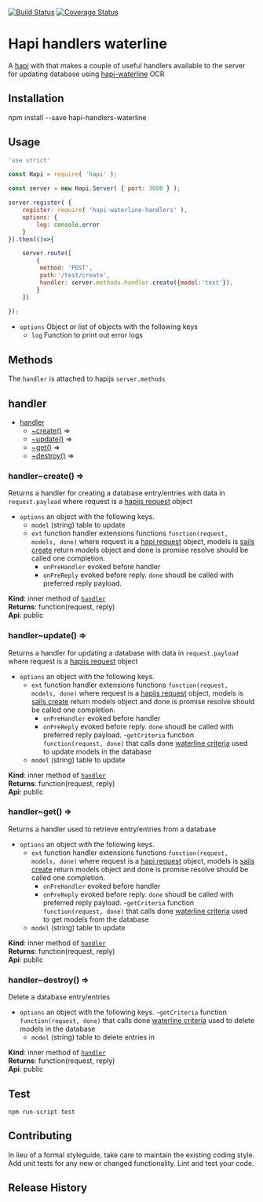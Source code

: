 [![Build Status](https://travis-ci.org/mickelindahl/hapi_handlers_waterline.svg?branch=master)](https://travis-ci.org/mickelindahl/hapi_waterline_handlers)
[![Coverage Status](https://coveralls.io/repos/github/mickelindahl/hapi_handlers_waterline/badge.svg?branch=master)](https://coveralls.io/github/mickelindahl/hapi_waterline_handlers?branch=master)
# Hapi handlers waterline

A [hapi](https://www.npmjs.com/package/hapi) with that makes a couple of useful 
handlers available to the server for updating database using
[hapi-waterline](https://www.npmjs.com/package/hapi-waterline) OCR

## Installation
npm install --save hapi-handlers-waterline

## Usage
```js
'use strict'

const Hapi = require( 'hapi' );

const server = new Hapi.Server( { port: 3000 } );

server.register( {
    register: require( 'hapi-waterline-handlers' ),
    options: { 
        log: console.error
    }
}).then(()=>{

    server.route([
        {
         method: 'POST',
         path:'/test/create',
         handler: server.methods.handler.create({model:'test'}),
        }
    ])
   
});
```

- `options` Object or list of objects with the following keys
  - `log` Function to print out error logs

## Methods

The `handler` is attached to hapijs `server.methods`

<a name="server.methods.module_handler"></a>

## handler

* [handler](#server.methods.module_handler)
    * [~create()](#server.methods.module_handler..create) ⇒
    * [~update()](#server.methods.module_handler..update) ⇒
    * [~get()](#server.methods.module_handler..get) ⇒
    * [~destroy()](#server.methods.module_handler..destroy) ⇒

<a name="server.methods.module_handler..create"></a>

### handler~create() ⇒
Returns a handler for creating a database entry/entries with data in
 `request.payload` where request is a [hapijs request](https://hapijs.com/api#requests)
 object

- `options` an object with the following keys.
  - `model` (string) table to update
  - `ext` function handler extensions functions `function(request, models, done)`
  where request is a [hapi request](https://hapijs.com/api#requests)
  object, models is  [sails create](http://sailsjs.com/documentation/reference/waterline-orm/models/create)
  return models object and done is promise resolve should be called one completion.
    - `onPreHandler` evoked before handler
    - `onPreReply` evoked before reply. `done` shoudl be called with preferred reply payload.

**Kind**: inner method of <code>[handler](#server.methods.module_handler)</code>  
**Returns**: function(request, reply)  
**Api**: public  
<a name="server.methods.module_handler..update"></a>

### handler~update() ⇒
Returns a handler for updating a database with data in
 `request.payload` where request is a [hapijs request](https://hapijs.com/api#requests)
 object

- `options` an object with the following keys.
  - `ext` function handler extensions functions `function(request, models, done)`
  where request is a [hapijs request](https://hapijs.com/api#requests)
  object, models is  [sails create](http://sailsjs.com/documentation/reference/waterline-orm/models/create)
  return models object and done is promise resolve should be called one completion.
    - `onPreHandler` evoked before handler
    - `onPreReply` evoked before reply. `done` shoudl be called with preferred reply payload.
  -`getCriteria` function `function(request, done)` that calls done
 [waterline criteria](https://github.com/balderdashy/waterline-docs/blob/master/queries/query-language.md)
 used to update models in the database
  - `model` (string) table to update

**Kind**: inner method of <code>[handler](#server.methods.module_handler)</code>  
**Returns**: function(request, reply)  
**Api**: public  
<a name="server.methods.module_handler..get"></a>

### handler~get() ⇒
Returns a handler used to retrieve entry/entries from a database

- `options` an object with the following keys.
  - `ext` function handler extensions functions `function(request, models, done)`
  where request is a [hapi request](https://hapijs.com/api#requests)
  object, models is  [sails create](http://sailsjs.com/documentation/reference/waterline-orm/models/create)
  return models object and done is promise resolve should be called one completion.
    - `onPreHandler` evoked before handler
    - `onPreReply` evoked before reply. `done` shoudl be called with preferred reply payload.
  -`getCriteria` function `function(request, done)` that calls done
 [waterline criteria](https://github.com/balderdashy/waterline-docs/blob/master/queries/query-language.md)
 used to get models from the database
  - `model` (string) table to update

**Kind**: inner method of <code>[handler](#server.methods.module_handler)</code>  
**Returns**: function(request, reply)  
**Api**: public  
<a name="server.methods.module_handler..destroy"></a>

### handler~destroy() ⇒
Delete a database entry/entries

- `options` an object with the following keys.
  -`getCriteria` function `function(request, done)` that calls done
 [waterline criteria](https://github.com/balderdashy/waterline-docs/blob/master/queries/query-language.md)
 used to delete models in the database
  - `model` (string) table to delete entries in

**Kind**: inner method of <code>[handler](#server.methods.module_handler)</code>  
**Returns**: function(request, reply)  
**Api**: public  
## Test
`npm run-script test`

## Contributing
In lieu of a formal styleguide, take care to maintain the 
existing coding style. Add unit tests for any new or changed 
functionality. Lint and test your code.

## Release History

